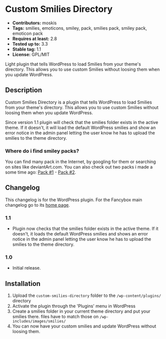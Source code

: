 Custom Smilies Directory
========================

- **Contributors:** moskis
- **Tags:** smilies, emoticons, smiley, pack, smilies pack, smiley pack, emoticon pack
- **Requires at least:** 2.8
- **Tested up to:** 3.3
- **Stable tag:** 1.1
- **License:** GPL/MIT

Light plugin that tells WordPress to load Smilies from your theme's directory. This allows you to use custom Smilies without loosing them when you update WordPress.


Description
-----------

Custom Smilies Directory is a plugin that tells WordPress to load Smilies from your theme's directory. This allows you to use custom Smilies without loosing them when you update WordPress.

Since version 1.1 plugin will check that the smilies folder exists in the active theme. If it doesn't, it will load the default WordPress smilies and show an error notice in the admin panel letting the user know he has to upload the smilies to the theme directory.


### Where do i find smiley packs?

You can find many pack in the Internet, by googling for them or searching on sites like deviantArt.com. You can also check out two packs i made a some time ago: [Pack #1](http://josepardilla.com/freebies/moskis-smilies-pack-1/) - [Pack #2](http://josepardilla.com/freebies/moskis-smilies-pack-2/).


Changelog
---------

This changelog is for the WordPress plugin. For the Fancybox main changelog go to its [home page](http://fancybox.net/changelog/).

### 1.1
* Plugin now checks that the smilies folder exists in the active theme. If it doesn't, it loads the default WordPress smilies and shows an error notice in the admin panel letting the user know he has to upload the smilies to the theme directory.

### 1.0
* Initial release.


Installation
------------

1. Upload the `custom-smilies-directory` folder to the `/wp-content/plugins/` directory
2. Activate the plugin through the 'Plugins' menu in WordPress
3. Create a smilies folder in your current theme directory and put your smilies there. files have to match those on `/wp-includes/images/smilies/`
4. You can now have your custom smilies and update WordPress without loosing them.